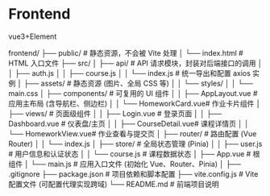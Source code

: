 # Frontend
vue3+Element


frontend/
├── public/                 # 静态资源，不会被 Vite 处理
│   └── index.html          # HTML 入口文件
├── src/
│   ├── api/                # API 请求模块，封装对后端接口的调用
│   │   ├── auth.js
│   │   ├── course.js
│   │   └── index.js        # 统一导出和配置 axios 实例
│   ├── assets/             # 静态资源 (图片、全局 CSS 等)
│   │   └── styles/
│   │       └── main.css
│   ├── components/         # 可复用的 UI 组件
│   │   ├── AppLayout.vue   # 应用主布局 (含导航栏、侧边栏)
│   │   └── HomeworkCard.vue# 作业卡片组件
│   ├── views/              # 页面级组件
│   │   ├── Login.vue       # 登录页面
│   │   ├── Dashboard.vue   # 仪表盘/主页
│   │   ├── CourseDetail.vue# 课程详情页
│   │   └── HomeworkView.vue# 作业查看与提交页
│   ├── router/             # 路由配置 (Vue Router)
│   │   └── index.js
│   ├── store/              # 全局状态管理 (Pinia)
│   │   ├── user.js         # 用户信息和认证状态
│   │   └── course.js       # 课程数据状态
│   ├── App.vue             # 根组件
│   └── main.js             # 应用入口文件 (初始化 Vue、Router、Pinia)
│
├── .gitignore
├── package.json            # 项目依赖和脚本配置
├── vite.config.js          # Vite 配置文件 (可配置代理实现跨域)
└── README.md               # 前端项目说明
